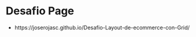 # Desafio Page
<ul>
<li> https://joserojasc.github.io/Desafio-Layout-de-ecommerce-con-Grid/ </li>
</ul>
